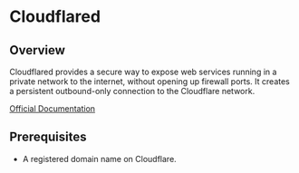 # Cloudflared

## Overview

Cloudflared provides a secure way to expose web services running in a private network to the internet, without opening up firewall ports. It creates a persistent outbound-only connection to the Cloudflare network.

[Official Documentation](https://developers.cloudflare.com/cloudflare-one/connections/connect-networks/deployment-guides/kubernetes/#5-create-pods-for-cloudflared)

## Prerequisites

- A registered domain name on Cloudflare.
